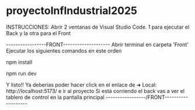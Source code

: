 # proyectoInfIndustrial2025
INSTRUCCIONES:
Abrir 2 ventanas de Visual Studio Code. 1 para ejecutar el Back y la otra para el Front

-----------------FRONT--------------------
Abrir terminal en carpeta 'Front'
Ejecutar los siguientes comandos en este orden

npm install

npm run dev

Y listo!! Ya deberias poder hacer click en el enlace de
  ➜  Local:   http://localhost:5173/ e ir al proyecto
Si está corriendo el back vas a ver el tablero de control en la pantalla principal
-----------------/FRONT-------------------